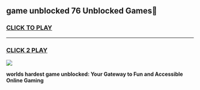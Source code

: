 
## game unblocked 76 Unblocked Games👋
<h3>
<a href="https://premium.freeplayer.one?title=game_unblocked_76&ref=16F">CLICK TO PLAY</a></h3>
<hr>

<h3>
<a href="https://premium.freeplayer.one?title=game_unblocked_76&ref=16F">CLICK 2 PLAY</a>
  
</h3>

<a href="https://premium.freeplayer.one?title=game_unblocked_76&ref=16F/"><img src="https://clearcache.store/games.png"></a>


**worlds hardest game unblocked: Your Gateway to Fun and Accessible Online Gaming**
